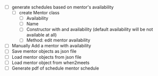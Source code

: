 - [ ] generate schedules based on mentor's availability
    - [ ] create Mentor class
        - [ ] Availability
        - [ ] Name
        - [ ] Constructor with and availability (default availability will be not available at all)
        - [ ] Method: edit mentor availability
- [ ] Manually Add a mentor with availability
- [ ] Save mentor objects as json file
- [ ] Load mentor objects from json file
- [ ] Load mentor object from when2meets
- [ ] Generate pdf of schedule mentor schedule